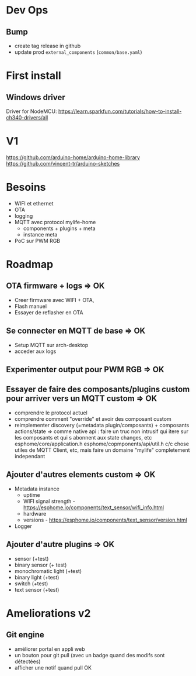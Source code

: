 # Dev Ops

## Bump
- create tag release in github
- update prod `external_components` (`common/base.yaml`)

# First install

## Windows driver

Driver for NodeMCU: https://learn.sparkfun.com/tutorials/how-to-install-ch340-drivers/all

# V1

https://github.com/arduino-home/arduino-home-library
https://github.com/vincent-tr/arduino-sketches

# Besoins

- WIFI et ethernet
- OTA
- logging
- MQTT avec protocol mylife-home
  - components + plugins + meta
  - instance meta
- PoC sur PWM RGB

# Roadmap

## OTA firmware + logs => OK

- Creer firmware avec WIFI + OTA,
- Flash manuel
- Essayer de reflasher en OTA

## Se connecter en MQTT de base => OK

- Setup MQTT sur arch-desktop
- acceder aux logs

## Experimenter output pour PWM RGB => OK

## Essayer de faire des composants/plugins custom pour arriver vers un MQTT custom => OK

- comprendre le protocol actuel
- comprendre comment "override" et avoir des composant custom
- reimplementer discovery (=metadata plugin/composants) + composants actions/state
=> comme native api : faire un truc non intrusif qui itere sur les composants et qui s abonnent aux state changes, etc 
    esphome/core/application.h
    esphome/copmponents/api/util.h
   c/c chose utiles de MQTT Client, etc, mais faire un domaine "mylife" completement independant

## Ajouter d'autres elements custom => OK

- Metadata instance
  - uptime
  - WIFI signal strength - https://esphome.io/components/text_sensor/wifi_info.html
  - hardware
  - versions - https://esphome.io/components/text_sensor/version.html
- Logger

## Ajouter d'autre plugins => OK

- sensor (+test)
- binary sensor (+ test)
- monochromatic light (+test)
- binary light (+test)
- switch (+test)
- text sensor (+test)

# Ameliorations v2

## Git engine

- améliorer portal en appli web
- un bouton pour git pull (avec un badge quand des modifs sont détectées)
- afficher une notif quand pull OK
